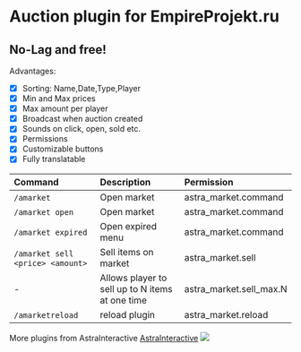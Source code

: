 # Auction plugin for EmpireProjekt.ru

## No-Lag and free!

Advantages:

- [x] Sorting: Name,Date,Type,Player
- [x] Min and Max prices
- [x] Max amount per player
- [x] Broadcast when auction created
- [x] Sounds on click, open, sold etc.
- [x] Permissions
- [x] Customizable buttons
- [x] Fully translatable

| Command                           | Description                                     | Permission              |
|:----------------------------------|:------------------------------------------------|:------------------------|
| ️`/amarket`                       | Open market                                     | astra_market.command    |
| ️`/amarket open`                  | Open market                                     | astra_market.command    |
| ️`/amarket expired`               | Open expired menu                               | astra_market.command    |
| ️`/amarket sell <price> <amount>` | Sell items on market                            | astra_market.sell       |
| ️-                                | Allows player to sell up to N items at one time | astra_market.sell_max.N |
| ️`/amarketreload`                 | reload plugin                                   | astra_market.reload     |

More plugins from AstraInteractive [AstraInteractive](https://github.com/Astra-Interactive)
<img src="https://bstats.org/signatures/bukkit/AstraMarket.svg"/>
